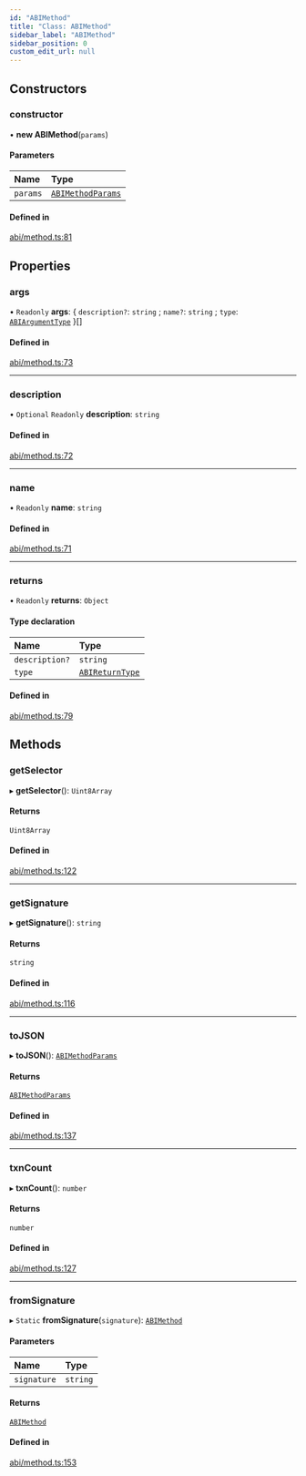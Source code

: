 ```yaml
---
id: "ABIMethod"
title: "Class: ABIMethod"
sidebar_label: "ABIMethod"
sidebar_position: 0
custom_edit_url: null
---
```


## Constructors

### constructor

• **new ABIMethod**(`params`)

#### Parameters

| Name | Type |
| :------ | :------ |
| `params` | [`ABIMethodParams`](../interfaces/ABIMethodParams.md) |

#### Defined in

[abi/method.ts:81](https://github.com/joe-p/js-algorand-sdk/blob/6a3021f/src/abi/method.ts#L81)

## Properties

### args

• `Readonly` **args**: { `description?`: `string` ; `name?`: `string` ; `type`: [`ABIArgumentType`](../modules.md#abiargumenttype)  }[]

#### Defined in

[abi/method.ts:73](https://github.com/joe-p/js-algorand-sdk/blob/6a3021f/src/abi/method.ts#L73)

___

### description

• `Optional` `Readonly` **description**: `string`

#### Defined in

[abi/method.ts:72](https://github.com/joe-p/js-algorand-sdk/blob/6a3021f/src/abi/method.ts#L72)

___

### name

• `Readonly` **name**: `string`

#### Defined in

[abi/method.ts:71](https://github.com/joe-p/js-algorand-sdk/blob/6a3021f/src/abi/method.ts#L71)

___

### returns

• `Readonly` **returns**: `Object`

#### Type declaration

| Name | Type |
| :------ | :------ |
| `description?` | `string` |
| `type` | [`ABIReturnType`](../modules.md#abireturntype) |

#### Defined in

[abi/method.ts:79](https://github.com/joe-p/js-algorand-sdk/blob/6a3021f/src/abi/method.ts#L79)

## Methods

### getSelector

▸ **getSelector**(): `Uint8Array`

#### Returns

`Uint8Array`

#### Defined in

[abi/method.ts:122](https://github.com/joe-p/js-algorand-sdk/blob/6a3021f/src/abi/method.ts#L122)

___

### getSignature

▸ **getSignature**(): `string`

#### Returns

`string`

#### Defined in

[abi/method.ts:116](https://github.com/joe-p/js-algorand-sdk/blob/6a3021f/src/abi/method.ts#L116)

___

### toJSON

▸ **toJSON**(): [`ABIMethodParams`](../interfaces/ABIMethodParams.md)

#### Returns

[`ABIMethodParams`](../interfaces/ABIMethodParams.md)

#### Defined in

[abi/method.ts:137](https://github.com/joe-p/js-algorand-sdk/blob/6a3021f/src/abi/method.ts#L137)

___

### txnCount

▸ **txnCount**(): `number`

#### Returns

`number`

#### Defined in

[abi/method.ts:127](https://github.com/joe-p/js-algorand-sdk/blob/6a3021f/src/abi/method.ts#L127)

___

### fromSignature

▸ `Static` **fromSignature**(`signature`): [`ABIMethod`](ABIMethod.md)

#### Parameters

| Name | Type |
| :------ | :------ |
| `signature` | `string` |

#### Returns

[`ABIMethod`](ABIMethod.md)

#### Defined in

[abi/method.ts:153](https://github.com/joe-p/js-algorand-sdk/blob/6a3021f/src/abi/method.ts#L153)
